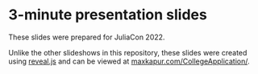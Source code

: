 # 3-minute presentation slides

These slides were prepared for JuliaCon 2022.

Unlike the other slideshows in this repository, these slides were created using [reveal.js](https://revealjs.com/) and can be viewed at [maxkapur.com/CollegeApplication/](https://maxkapur.com/CollegeApplication/).

<!-- Note to self: May need to use
git subtree push --prefix slides_03min origin gh-pages
to update the slides as they appear on the website.
 -->
